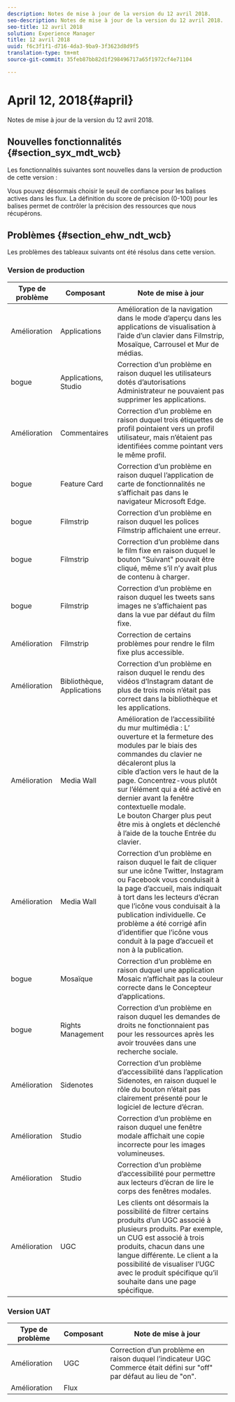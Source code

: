 ```yaml
---
description: Notes de mise à jour de la version du 12 avril 2018.
seo-description: Notes de mise à jour de la version du 12 avril 2018.
seo-title: 12 avril 2018
solution: Experience Manager
title: 12 avril 2018
uuid: f6c3f1f1-d716-4da3-9ba9-3f3623d8d9f5
translation-type: tm+mt
source-git-commit: 35feb87bb82d1f298496717a65f1972cf4e71104

---
```



# April 12, 2018{#april}

Notes de mise à jour de la version du 12 avril 2018.

## Nouvelles fonctionnalités {#section_syx_mdt_wcb}

Les fonctionnalités suivantes sont nouvelles dans la version de production de cette version :

Vous pouvez désormais choisir le seuil de confiance pour les balises actives dans les flux. La définition du score de précision (0-100) pour les balises permet de contrôler la précision des ressources que nous récupérons.

## Problèmes {#section_ehw_ndt_wcb}

Les problèmes des tableaux suivants ont été résolus dans cette version.

### Version de production

| Type de problème | Composant | Note de mise à jour |
|--- |--- |--- |
| Amélioration | Applications | Amélioration de la navigation dans le mode d’aperçu dans les applications de visualisation à l’aide d’un clavier dans Filmstrip, Mosaïque, Carrousel et Mur de médias. |
| bogue | Applications, Studio | Correction d’un problème en raison duquel les utilisateurs dotés d’autorisations Administrateur ne pouvaient pas supprimer les applications. |
| Amélioration | Commentaires | Correction d’un problème en raison duquel trois étiquettes de profil pointaient vers un profil utilisateur, mais n’étaient pas identifiées comme pointant vers le même profil. |
| bogue | Feature Card | Correction d’un problème en raison duquel l’application de carte de fonctionnalités ne s’affichait pas dans le navigateur Microsoft Edge. |
| bogue | Filmstrip | Correction d’un problème en raison duquel les polices Filmstrip affichaient une erreur. |
| bogue | Filmstrip | Correction d’un problème dans le film fixe en raison duquel le bouton "Suivant" pouvait être cliqué, même s’il n’y avait plus de contenu à charger. |
| bogue | Filmstrip | Correction d’un problème en raison duquel les tweets sans images ne s’affichaient pas dans la vue par défaut du film fixe. |
| Amélioration | Filmstrip | Correction de certains problèmes pour rendre le film fixe plus accessible. |
| Amélioration | Bibliothèque, Applications | Correction d’un problème en raison duquel le rendu des vidéos d’Instagram datant de plus de trois mois n’était pas correct dans la bibliothèque et les applications. |
| Amélioration | Media Wall | Amélioration de l’accessibilité du mur multimédia : L’ <br>ouverture et la fermeture des modules par le biais des commandes du clavier ne décaleront plus la<br>cible d’action vers le haut de la page. Concentrez-vous plutôt sur l’élément qui a été activé en dernier avant la fenêtre contextuelle modale.  <br>Le bouton Charger plus peut être mis à onglets et déclenché à l’aide de la touche Entrée du clavier. |
| Amélioration | Media Wall | Correction d’un problème en raison duquel le fait de cliquer sur une icône Twitter, Instagram ou Facebook vous conduisait à la page d’accueil, mais indiquait à tort dans les lecteurs d’écran que l’icône vous conduisait à la publication individuelle. Ce problème a été corrigé afin d’identifier que l’icône vous conduit à la page d’accueil et non à la publication. |
| bogue | Mosaïque | Correction d’un problème en raison duquel une application Mosaic n’affichait pas la couleur correcte dans le Concepteur d’applications. |
| bogue | Rights Management | Correction d’un problème en raison duquel les demandes de droits ne fonctionnaient pas pour les ressources après les avoir trouvées dans une recherche sociale. |
| Amélioration | Sidenotes | Correction d’un problème d’accessibilité dans l’application Sidenotes, en raison duquel le rôle du bouton n’était pas clairement présenté pour le logiciel de lecture d’écran. |
| Amélioration | Studio | Correction d’un problème en raison duquel une fenêtre modale affichait une copie incorrecte pour les images volumineuses. |
| Amélioration | Studio | Correction d’un problème d’accessibilité pour permettre aux lecteurs d’écran de lire le corps des fenêtres modales. |
| Amélioration | UGC | Les clients ont désormais la possibilité de filtrer certains produits d’un UGC associé à plusieurs produits. Par exemple, un CUG est associé à trois produits, chacun dans une langue différente. Le client a la possibilité de visualiser l’UGC avec le produit spécifique qu’il souhaite dans une page spécifique. |




### Version UAT

| **Type de problème** | **Composant** | **Note de mise à jour** |
|---|---|---|
| Amélioration | UGC | Correction d’un problème en raison duquel l’indicateur UGC Commerce était défini sur "off" par défaut au lieu de "on". |
| Amélioration | Flux |  |

